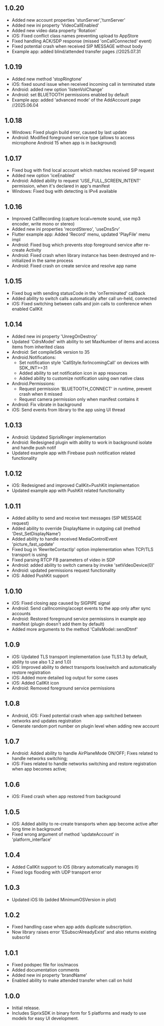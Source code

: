 ## 1.0.20
- Added new account properties 'stunServer','turnServer'
- Added new ini property 'VideoCallEnabled'
- Added new video data property 'Rotation'
- iOS: Fixed conflict class names preventing upload to AppStore
- Fixed handling ACK/SDP response (missed 'onCallConnected' event)
- Fixed potential crash when received SIP MESSAGE without body
- Example app: added blind/attended transfer pages
  //2025.07.31

## 1.0.19
- Added new method 'stopRingtone'
- iOS: fixed sound issue when received incoming call in terminated state
- Android: added new option 'listenVolChange'
- Android: set BLUETOOTH permissions enabled by default
- Example app: added 'advanced mode' of the AddAccount page
  //2025.06.04

## 1.0.18
- Windows: Fixed plugin build error, caused by last update
- Android: Modified foreground service type (allows to access microphone Android 15 when app is in background)

## 1.0.17
- Fixed bug with find local account which matches received SIP request
- Added new option 'iceEnabled'
- Android: Added ability to request 'USE_FULL_SCREEN_INTENT' permission, when it's declared in app's manifest
- Windows: Fixed bug with detecting is IPv4 available

## 1.0.16
- Improved CallRecording (capture local+remote sound, use mp3 encoder, write mono or stereo)
- Added new ini properties 'recordStereo', 'useDnsSrv'
- Flutter example app: Added 'Record' menu, updated 'PlayFile' menu impl
- Android: Fixed bug which prevents stop foreground service after re-create Activity
- Android: Fixed crash when library instance has been destroyed and re-initialized in the same process
- Android: Fixed crash on create service and resolve app name

## 1.0.15
- Fixed bug with sending statusCode in the 'onTerminated' callback
- Added ability to switch calls automatically after call un-held, connected
- iOS: Fixed switching between calls and join calls to conference when enabled CallKit

## 1.0.14
- Added new ini property 'UnregOnDestroy'
- Updated 'CdrsModel' with ability to set MaxNumber of items and access items from inherited class
- Android: Set compileSdk version to 35
- Android.Notifications:
  * Set notification style 'CallStyle.forIncomingCall' on devices with SDK_INT>=31
  * Added ability to set notification icon in app resources
  * Added ability to customize notification using own native class
- Android.Permissions:
  * Request permission 'BLUETOOTH_CONNECT' in runtime, prevent crash when it missed
  * Request camera permission only when manifest contains it
- Android: Fix vibrate in background
- iOS: Send events from library to the app using UI thread

## 1.0.13
- Android: Updated SiprixRinger implementation
- Android: Redesigned plugin with ability to work in background isolate and handle push notif
- Updated example app with Firebase push notification related functionality

## 1.0.12
- iOS: Redesigned and improved CallKit+PushKit implementation
- Updated example app with PushKit related functionality

## 1.0.11
- Added ability to send and receive text messages (SIP MESSAGE request)
- Added ability to override DisplayName in outgoing call (method 'Dest_SetDisplayName')
- Added ability to handle received MediaControlEvent 'picture_fast_update'
- Fixed bug in 'RewriteContactIp' option implementation when TCP/TLS transport is using
- Fixed parsing RTCP FB parameters of video in SDP
- Android: added ability to switch camera by invoke 'setVideoDevice(0)'
- Android: updated permissions request functionality
- iOS: Added PushKit support

## 1.0.10
* iOS: Fixed closing app caused by SIGPIPE signal
* Android: Send callIncoming/accept events to the app only after sync accounts
* Android: Restored foreground service permissions in example app manifest 
  (plugin doesn't add them by default)
* Added more arguments to the method 'CallsModel::sendDtmf'

## 1.0.9
* iOS: Updated TLS transport implementation (use TLS1.3 by default, ability to use also 1.2 and 1.0)
* iOS: Improved ability to detect transports lose/switch and automatically restore registration
* iOS: Added more detailed log output for some cases
* iOS: Added CallKit icon
* Android: Removed foreground service permissions

## 1.0.8
* Android, iOS: Fixed potential crash when app switched between networks and updates registration 
* Generate random port number on plugin level when adding new account

## 1.0.7
* Android: Added ability to handle AirPlaneMode ON/OFF; Fixes related to handle networks switching; 
* iOS: Fixes related to handle networks switching and restore registration when app becomes active; 

## 1.0.6
* iOS: Fixed crash when app restored from background

## 1.0.5
* iOS: Added ability to re-create transports when app become active after long time in background
* Fixed wrong argument of method 'updateAccount' in 'platform_interface'

## 1.0.4
* Added CallKit support to iOS (library automatically manages it)
* Fixed logs flooding with UDP transport error

## 1.0.3
* Updated iOS lib (added MinimumOSVersion in plist)

## 1.0.2
* Fixed handling case when app adds duplicate subscription.
* Now library raises error 'ESubscrAlreadyExist' and also returns existing subscrId

## 1.0.1
* Fixed podspec file for ios/macos
* Added documentation comments
* Added new ini property 'brandName'
* Enabled ability to make attended transfer when call on hold

## 1.0.0
* Initial release. 
* Includes SiprixSDK in binary form for 5 platforms and ready to use models for easy UI development.
